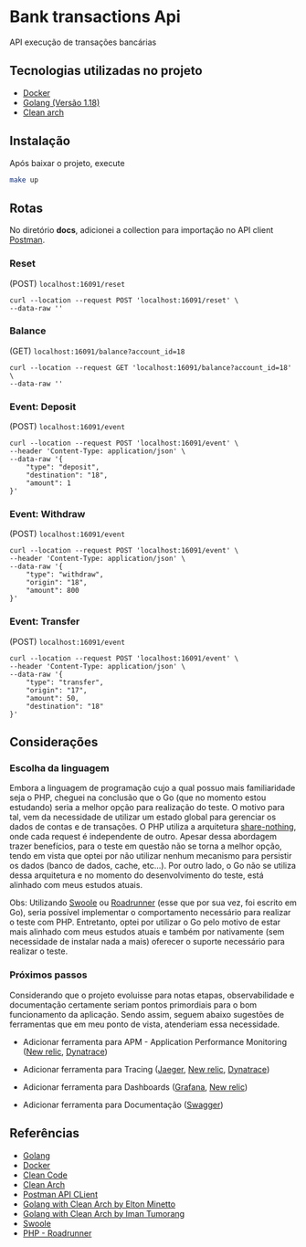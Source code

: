 # Bank transactions Api

API execução de transações bancárias

## Tecnologias utilizadas no projeto

- [Docker](https://www.docker.com/)
- [Golang (Versão 1.18)](https://www.php.net/)
- [Clean arch](https://blog.cleancoder.com/uncle-bob/2012/08/13/the-clean-architecture.html)

## Instalação

Após baixar o projeto, execute

```bash
make up
```

## Rotas

No diretório **docs**, adicionei a collection para importação no API client [Postman](https://github.com/WenLopes/transaction-api/blob/master/docs/Postman%20-%20Transaction%20API.json).

### Reset
(POST) ```localhost:16091/reset```

```
curl --location --request POST 'localhost:16091/reset' \
--data-raw ''
```

### Balance
(GET) ```localhost:16091/balance?account_id=18```

```
curl --location --request GET 'localhost:16091/balance?account_id=18' \
--data-raw ''
```

### Event: Deposit
(POST) ```localhost:16091/event```

```
curl --location --request POST 'localhost:16091/event' \
--header 'Content-Type: application/json' \
--data-raw '{
    "type": "deposit",
    "destination": "18",
    "amount": 1
}'
```

### Event: Withdraw
(POST) ```localhost:16091/event```

```
curl --location --request POST 'localhost:16091/event' \
--header 'Content-Type: application/json' \
--data-raw '{
    "type": "withdraw",
    "origin": "18",
    "amount": 800
}'
```

### Event: Transfer
(POST) ```localhost:16091/event```

```
curl --location --request POST 'localhost:16091/event' \
--header 'Content-Type: application/json' \
--data-raw '{
    "type": "transfer",
    "origin": "17",
    "amount": 50,
    "destination": "18"
}'
```

## Considerações
### Escolha da linguagem
Embora a linguagem de programação cujo a qual possuo mais familiaridade seja o PHP, cheguei na conclusão que o Go (que no momento estou estudando) seria a melhor opção para realização do teste. O motivo para tal, vem da necessidade de utilizar um estado global para gerenciar os dados de contas e de transações.
O PHP utiliza a arquitetura [share-nothing](https://tideways.com/profiler/blog/php-shared-nothing-architecture-the-benefits-and-downsides), onde cada request é independente de outro. Apesar dessa abordagem trazer benefícios, para o teste em questão não se torna a melhor opção, tendo em vista que optei por não utilizar nenhum mecanismo para persistir os dados (banco de dados, cache, etc...). Por outro lado, o Go não se utiliza dessa arquitetura e no momento do desenvolvimento do teste, está alinhado com meus estudos atuais.

Obs: Utilizando [Swoole](https://www.swoole.com/) ou [Roadrunner](https://roadrunner.dev/) (esse que por sua vez, foi escrito em Go), seria possível implementar o comportamento necessário para realizar o teste com PHP. Entretanto, optei por utilizar o Go pelo motivo de estar mais alinhado com meus estudos atuais e também por nativamente (sem necessidade de instalar nada a mais) oferecer o suporte necessário para realizar o teste.

### Próximos passos
Considerando que o projeto evoluisse para notas etapas, observabilidade e documentação certamente seriam pontos primordiais para o bom funcionamento da aplicação. Sendo assim, seguem abaixo sugestões de ferramentas que em meu ponto de vista, atenderiam essa necessidade.

- Adicionar ferramenta para APM - Application Performance Monitoring ([New relic](https://newrelic.com/), [Dynatrace](https://www.dynatrace.com/platform/application-performance-monitoring/))

- Adicionar ferramenta para Tracing ([Jaeger](https://www.jaegertracing.io/), [New relic](https://newrelic.com/), [Dynatrace](https://www.dynatrace.com/platform/application-performance-monitoring/))

- Adicionar ferramenta para Dashboards ([Grafana](https://grafana.com/), [New relic](https://newrelic.com/))

- Adicionar ferramenta para Documentação ([Swagger](https://swagger.io/))

## Referências

* [Golang](https://laravel.com/docs/8.x/releases)
* [Docker](https://www.docker.com/)
* [Clean Code](https://github.com/jupeter/clean-code-php)
* [Clean Arch](https://blog.cleancoder.com/uncle-bob/2012/08/13/the-clean-architecture.html)
* [Postman API CLient](https://www.postman.com/)
* [Golang with Clean Arch by Elton Minetto](https://eminetto.medium.com/clean-architecture-using-golang-b63587aa5e3f)
* [Golang with Clean Arch by Iman Tumorang](https://github.com/bxcodec/go-clean-arch)
* [Swoole](https://www.swoole.com/)
* [PHP - Roadrunner](https://roadrunner.dev/)
